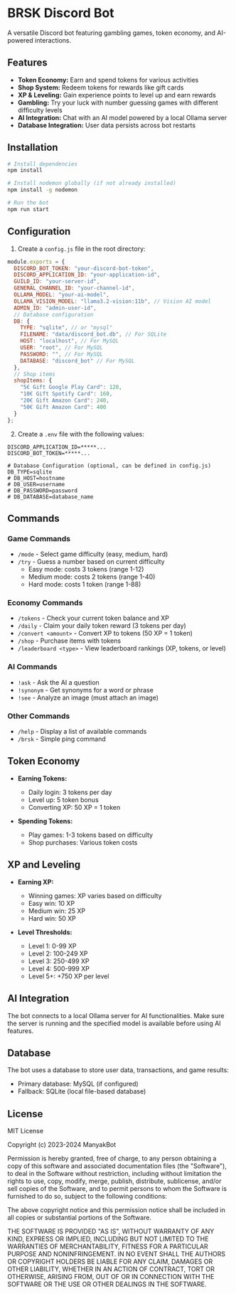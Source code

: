 # BRSK Discord Bot

A versatile Discord bot featuring gambling games, token economy, and AI-powered interactions.

## Features

- **Token Economy:** Earn and spend tokens for various activities
- **Shop System:** Redeem tokens for rewards like gift cards
- **XP & Leveling:** Gain experience points to level up and earn rewards
- **Gambling:** Try your luck with number guessing games with different difficulty levels
- **AI Integration:** Chat with an AI model powered by a local Ollama server
- **Database Integration:** User data persists across bot restarts

## Installation

```bash
# Install dependencies
npm install

# Install nodemon globally (if not already installed)
npm install -g nodemon

# Run the bot
npm run start
```

## Configuration

1. Create a `config.js` file in the root directory:

```javascript
module.exports = {
  DISCORD_BOT_TOKEN: "your-discord-bot-token",
  DISCORD_APPLICATION_ID: "your-application-id",
  GUILD_ID: "your-server-id",
  GENERAL_CHANNEL_ID: "your-channel-id",
  OLLAMA_MODEL: "your-ai-model",
  OLLAMA_VISION_MODEL: "llama3.2-vision:11b", // Vision AI model
  ADMIN_ID: "admin-user-id",
  // Database configuration
  DB: {
    TYPE: "sqlite", // or "mysql"
    FILENAME: "data/discord_bot.db", // For SQLite
    HOST: "localhost", // For MySQL
    USER: "root", // For MySQL
    PASSWORD: "", // For MySQL
    DATABASE: "discord_bot" // For MySQL
  },
  // Shop items
  shopItems: {
    "5€ Gift Google Play Card": 120,
    "10€ Gift Spotify Card": 160,
    "20€ Gift Amazon Card": 240,
    "50€ Gift Amazon Card": 400
  }
};
```

2. Create a `.env` file with the following values:

```env
DISCORD_APPLICATION_ID=*****...
DISCORD_BOT_TOKEN=*****...

# Database Configuration (optional, can be defined in config.js)
DB_TYPE=sqlite
# DB_HOST=hostname
# DB_USER=username
# DB_PASSWORD=password
# DB_DATABASE=database_name
```

## Commands

### Game Commands
- `/mode` - Select game difficulty (easy, medium, hard)
- `/try` - Guess a number based on current difficulty
  - Easy mode: costs 3 tokens (range 1-12)
  - Medium mode: costs 2 tokens (range 1-40)
  - Hard mode: costs 1 token (range 1-88)

### Economy Commands
- `/tokens` - Check your current token balance and XP
- `/daily` - Claim your daily token reward (3 tokens per day)
- `/convert <amount>` - Convert XP to tokens (50 XP = 1 token)
- `/shop` - Purchase items with tokens
- `/leaderboard <type>` - View leaderboard rankings (XP, tokens, or level)

### AI Commands
- `!ask` - Ask the AI a question
- `!synonym` - Get synonyms for a word or phrase
- `!see` - Analyze an image (must attach an image)

### Other Commands
- `/help` - Display a list of available commands
- `/brsk` - Simple ping command

## Token Economy

- **Earning Tokens:**
  - Daily login: 3 tokens per day
  - Level up: 5 token bonus
  - Converting XP: 50 XP = 1 token

- **Spending Tokens:**
  - Play games: 1-3 tokens based on difficulty
  - Shop purchases: Various token costs

## XP and Leveling

- **Earning XP:**
  - Winning games: XP varies based on difficulty
  - Easy win: 10 XP
  - Medium win: 25 XP
  - Hard win: 50 XP

- **Level Thresholds:**
  - Level 1: 0-99 XP
  - Level 2: 100-249 XP
  - Level 3: 250-499 XP
  - Level 4: 500-999 XP
  - Level 5+: +750 XP per level

## AI Integration

The bot connects to a local Ollama server for AI functionalities. Make sure the server is running and the specified model is available before using AI features.

## Database

The bot uses a database to store user data, transactions, and game results:
- Primary database: MySQL (if configured)
- Fallback: SQLite (local file-based database)


## License

MIT License

Copyright (c) 2023-2024 ManyakBot

Permission is hereby granted, free of charge, to any person obtaining a copy
of this software and associated documentation files (the "Software"), to deal
in the Software without restriction, including without limitation the rights
to use, copy, modify, merge, publish, distribute, sublicense, and/or sell
copies of the Software, and to permit persons to whom the Software is
furnished to do so, subject to the following conditions:

The above copyright notice and this permission notice shall be included in all
copies or substantial portions of the Software.

THE SOFTWARE IS PROVIDED "AS IS", WITHOUT WARRANTY OF ANY KIND, EXPRESS OR
IMPLIED, INCLUDING BUT NOT LIMITED TO THE WARRANTIES OF MERCHANTABILITY,
FITNESS FOR A PARTICULAR PURPOSE AND NONINFRINGEMENT. IN NO EVENT SHALL THE
AUTHORS OR COPYRIGHT HOLDERS BE LIABLE FOR ANY CLAIM, DAMAGES OR OTHER
LIABILITY, WHETHER IN AN ACTION OF CONTRACT, TORT OR OTHERWISE, ARISING FROM,
OUT OF OR IN CONNECTION WITH THE SOFTWARE OR THE USE OR OTHER DEALINGS IN THE
SOFTWARE.
